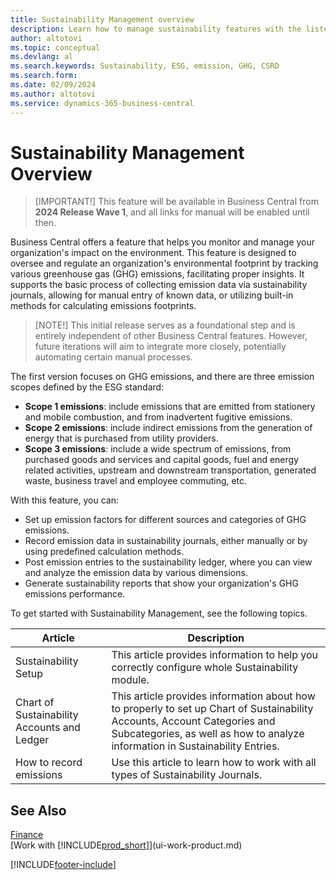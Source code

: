 ```yaml
---
title: Sustainability Management overview
description: Learn how to manage sustainability features with the listed information and resources.
author: altotovi
ms.topic: conceptual
ms.devlang: al
ms.search.keywords: Sustainability, ESG, emission, GHG, CSRD
ms.search.form: 
ms.date: 02/09/2024
ms.author: altotovi
ms.service: dynamics-365-business-central
---
```


# Sustainability Management Overview

>[IMPORTANT!]
>This feature will be available in Business Central from **2024 Release Wave 1**, and all links for manual will be enabled until then.

Business Central offers a feature that helps you monitor and manage your organization's impact on the environment. This feature is designed to oversee and regulate an organization's environmental footprint by tracking various greenhouse gas (GHG) emissions, facilitating proper insights. It supports the basic process of collecting emission data via sustainability journals, allowing for manual entry of known data, or utilizing built-in methods for calculating emissions footprints. 

>[NOTE!]
>This initial release serves as a foundational step and is entirely independent of other Business Central features. However, future iterations will aim to integrate more closely, potentially automating certain manual processes.

The first version focuses on GHG emissions, and there are three emission scopes defined by the ESG standard:  

- **Scope 1 emissions**: include emissions that are emitted from stationery and mobile combustion, and from inadvertent fugitive emissions.  
- **Scope 2 emissions**: include indirect emissions from the generation of energy that is purchased from utility providers.   
- **Scope 3 emissions**: include a wide spectrum of emissions, from purchased goods and services and capital goods, fuel and energy related activities, upstream and downstream transportation, generated waste, business travel and employee commuting, etc. 

With this feature, you can:   

- Set up emission factors for different sources and categories of GHG emissions. 
- Record emission data in sustainability journals, either manually or by using predefined calculation methods.  
- Post emission entries to the sustainability ledger, where you can view and analyze the emission data by various dimensions. 
- Generate sustainability reports that show your organization's GHG emissions performance.

To get started with Sustainability Management, see the following topics.  

|  Article  |  Description  |  
|--------|--------------| 
|Sustainability Setup | This article provides information to help you correctly configure whole Sustainability module. |
|Chart of Sustainability Accounts and Ledger | This article provides information about how to properly to set up Chart of Sustainability Accounts, Account Categories and Subcategories, as well as how to analyze information in Sustainability Entries. |
|How to record emissions | Use this article to learn how to work with all types of Sustainability Journals. |


## See Also  
[Finance](finance.md)  
[Work with [!INCLUDE[prod_short](includes/prod_short.md)]](ui-work-product.md)


[!INCLUDE[footer-include](includes/footer-banner.md)]

